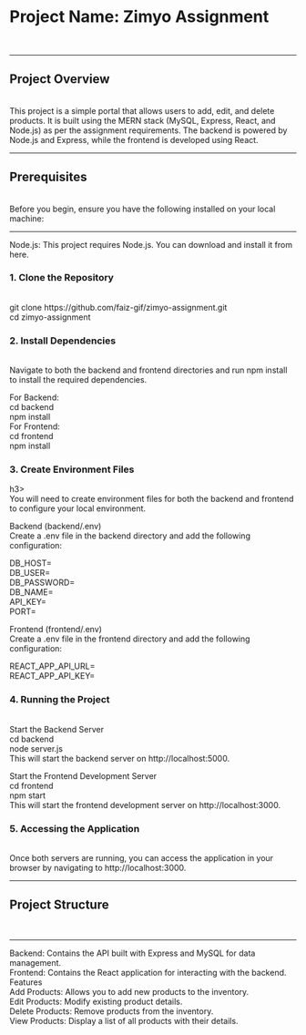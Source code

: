 
<h1>Project Name: Zimyo Assignment</h1> <br> <hr>
<h2>Project Overview</h2><br>
This project is a simple portal that allows users to add, edit, and delete products. It is built using the MERN stack (MySQL, Express, React, and Node.js) as per the assignment requirements. The backend is powered by Node.js and Express, while the frontend is developed using React.
<br> <hr>
<h2>Prerequisites</h2> <br>
Before you begin, ensure you have the following installed on your local machine:
<br> <hr>
Node.js: This project requires Node.js. You can download and install it from here. <br>
<h3>1. Clone the Repository </h3> <br>
git clone https://github.com/faiz-gif/zimyo-assignment.git <br>
cd zimyo-assignment<br>
<h3>2. Install Dependencies</h3><br>
Navigate to both the backend and frontend directories and run npm install to install the required dependencies.<br>

For Backend:<br>
cd backend<br>
npm install<br>
For Frontend:<br>
cd frontend<br>
npm install<br>
<h3>3. Create Environment Files</h3>h3> <br>
You will need to create environment files for both the backend and frontend to configure your local environment. <br>

Backend (backend/.env) <br>
Create a .env file in the backend directory and add the following configuration: <br>

DB_HOST= <br>
DB_USER=<br>
DB_PASSWORD= <br>
DB_NAME=<br>
API_KEY=<br>
PORT=<br>


Frontend (frontend/.env)<br>
Create a .env file in the frontend directory and add the following configuration:<br>

REACT_APP_API_URL=<br>
REACT_APP_API_KEY=<br>

<h3>4. Running the Project</h3> <br>
Start the Backend Server<br>
cd backend<br>
node server.js<br>
This will start the backend server on http://localhost:5000.<br>

Start the Frontend Development Server<br>
cd frontend<br>
npm start<br>
This will start the frontend development server on http://localhost:3000.<br>

<h3>5. Accessing the Application</h3> <br>
Once both servers are running, you can access the application in your browser by navigating to http://localhost:3000.<br>
<hr>
<h2>Project Structure</h2> <br> <hr>
Backend: Contains the API built with Express and MySQL for data management.<br>
Frontend: Contains the React application for interacting with the backend.<br>
Features<br>
Add Products: Allows you to add new products to the inventory.<br>
Edit Products: Modify existing product details.<br>
Delete Products: Remove products from the inventory.<br>
View Products: Display a list of all products with their details.<br>

